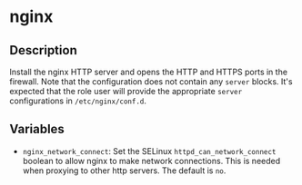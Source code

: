 # nginx

## Description

Install the nginx HTTP server and opens the HTTP and HTTPS ports in the
firewall. Note that the configuration does not contain any `server`
blocks. It's expected that the role user will provide the appropriate
`server` configurations in `/etc/nginx/conf.d`.

## Variables

* `nginx_network_connect`: Set the SELinux `httpd_can_network_connect`
  boolean to allow nginx to make network connections. This is needed
  when proxying to other http servers. The default is `no`.
